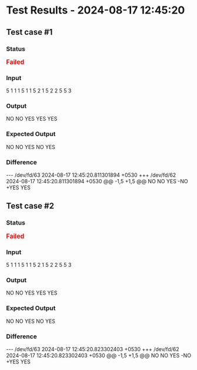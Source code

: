 # Test Results - 2024-08-17 12:45:20
## Test case #1

### Status
<span style="color:red; font-weight:bold; font-size:larger;">Failed</span>

### Input
5
1 1 1
5 1 1
5 2 1
5 2 2
5 5 3


### Output
NO
NO
YES
YES
YES

### Expected Output
NO
NO
YES
NO
YES

### Difference
--- /dev/fd/63	2024-08-17 12:45:20.811301894 +0530
+++ /dev/fd/62	2024-08-17 12:45:20.811301894 +0530
@@ -1,5 +1,5 @@
 NO
 NO
 YES
-NO
+YES
 YES

## Test case #2

### Status
<span style="color:red; font-weight:bold; font-size:larger;">Failed</span>

### Input
5
1 1 1
5 1 1
5 2 1
5 2 2
5 5 3


### Output
NO
NO
YES
YES
YES

### Expected Output
NO
NO
YES
NO
YES

### Difference
--- /dev/fd/63	2024-08-17 12:45:20.823302403 +0530
+++ /dev/fd/62	2024-08-17 12:45:20.823302403 +0530
@@ -1,5 +1,5 @@
 NO
 NO
 YES
-NO
+YES
 YES

